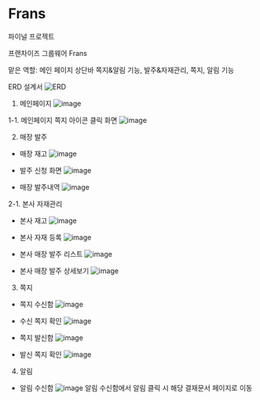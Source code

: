 # Frans
파이널 프로젝트

프랜차이즈 그룹웨어 Frans

맡은 역할: 메인 페이지 상단바 쪽지&알림 기능, 발주&자재관리, 쪽지, 알림 기능

ERD 설계서
![ERD](https://user-images.githubusercontent.com/78857618/220869464-ea3f3e25-3816-4fa7-9cca-ebc03fb4a6ff.png)


1. 메인페이지
![image](https://user-images.githubusercontent.com/78857618/218742637-e484dcc6-2497-4042-9e1f-765f24f9c4f2.png)

1-1. 메인페이지 쪽지 아이콘 클릭 화면
![image](https://user-images.githubusercontent.com/78857618/220869707-6bc30f70-8169-435f-b140-d69d4434099f.png)

2. 매장 발주
- 매장 재고
![image](https://user-images.githubusercontent.com/78857618/220869969-e232cc3c-0d7f-463f-b366-d46bcb58f062.png)

- 발주 신청 화면
![image](https://user-images.githubusercontent.com/78857618/220870009-02cd5ab4-bd53-4200-9381-8205414202c0.png)

- 매장 발주내역
![image](https://user-images.githubusercontent.com/78857618/220870169-0cee6282-ef9a-497c-8bf1-898f3e08a6b3.png)

2-1. 본사 자재관리
- 본사 재고
![image](https://user-images.githubusercontent.com/78857618/220870373-05a081d5-249b-425f-a039-3718ff0915f7.png)

- 본사 자재 등록
![image](https://user-images.githubusercontent.com/78857618/220870487-7be120bf-e6b9-4621-8ba9-30acaf61572f.png)

- 본사 매장 발주 리스트
![image](https://user-images.githubusercontent.com/78857618/220870559-44fc9df7-9c34-4ccb-b4b7-faa083722c68.png)

- 본사 매장 발주 상세보기
![image](https://user-images.githubusercontent.com/78857618/220870629-3d435934-6fd4-448f-9466-cc96ce8059e8.png)

3. 쪽지
- 쪽지 수신함
![image](https://user-images.githubusercontent.com/78857618/220870783-f6165d68-df8c-4b61-9d00-fcc8b8681e92.png)

- 수신 쪽지 확인
![image](https://user-images.githubusercontent.com/78857618/220870932-9ad62c70-a7ef-4585-b192-f8afc582ed32.png)

- 쪽지 발신함
![image](https://user-images.githubusercontent.com/78857618/220870835-9cd9483a-6cde-4bc9-ab7c-b53d6aae15f9.png)

- 발신 쪽지 확인
![image](https://user-images.githubusercontent.com/78857618/220871046-c87fa3cc-5c47-4aa5-88c3-10a8ca0ee7c4.png)

4. 알림
- 알림 수신함
![image](https://user-images.githubusercontent.com/78857618/220871121-a107233f-9576-471b-8997-a87c79d17c84.png)
알림 수신함에서 알림 클릭 시 해당 결재문서 페이지로 이동






